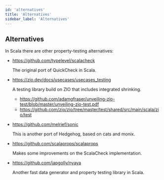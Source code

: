 ```yaml
---
id: 'alternatives'
title: 'Alternatives'
sidebar_label: 'Alternatives'
---
```

## Alternatives

In Scala there are other property-testing alternatives:

- https://github.com/typelevel/scalacheck

  The original port of QuickCheck in Scala.

- https://zio.dev/docs/usecases/usecases_testing

  A testing library build on ZIO that includes integrated shrinking.

  - https://github.com/adamgfraser/unveiling-zio-test/blob/master/unveiling-zio-test.pdf
  - https://github.com/zio/zio/tree/master/test/shared/src/main/scala/zio/test

- https://github.com/melrief/sonic

  This is another port of Hedgehog, based on cats and monix.

- https://github.com/scalaprops/scalaprops

  Makes some improvements on the ScalaCheck implementation.

- https://github.com/japgolly/nyaya

  Another fast data generator and property testing library in Scala.
